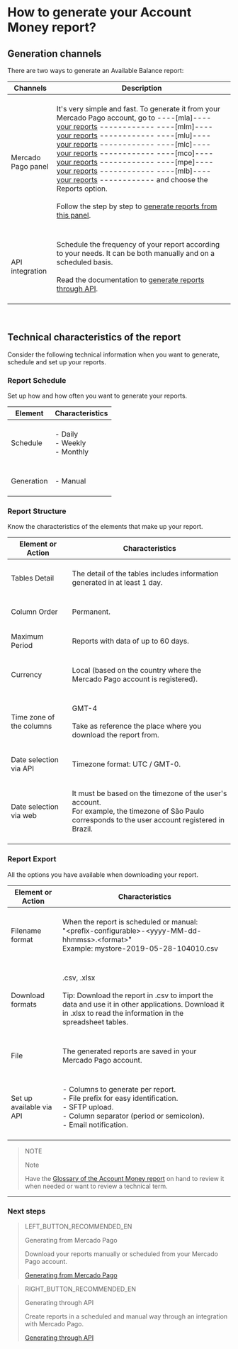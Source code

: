 
# How to generate your Account Money report?

## Generation channels

There are two ways to generate an Available Balance report:

| Channels | Description |
| --- | --- |
| Mercado Pago panel | <br/> It's very simple and fast. To generate it from your Mercado Pago account, go to ----[mla]---- [your reports](https://www.mercadopago.com.ar/balance/reports?page=1#!/settlement-report) ------------ ----[mlm]---- [your reports](https://www.mercadopago.com.mx/balance/reports?page=1#!/settlement-report) ------------ ----[mlu]---- [your reports](https://www.mercadopago.com.uy/balance/reports?page=1#!/settlement-report) ------------ ----[mlc]---- [your reports](https://www.mercadopago.cl/balance/reports?page=1#!/settlement-report) ------------ ----[mco]---- [your reports](https://www.mercadopago.com.co/balance/reports?page=1#!/settlement-report) ------------ ----[mpe]---- [your reports](https://www.mercadopago.com.pe/balance/reports?page=1#!/settlement-report) ------------ ----[mlb]---- [your reports](https://www.mercadopago.com.br/balance/reports?page=1#!/settlement-report) ------------ and choose the Reports option.<br/><br/>Follow the step by step to [generate reports from this panel](https://www.mercadopago.com.ar/developers/en/guides/manage-account/reports/account-money/panel/).<br/><br/> |
| API integration | <br/>Schedule the frequency of your report according to your needs. It can be both manually and on a scheduled basis.<br/><br/>Read the documentation to [generate reports through API](https://www.mercadopago.com.ar/developers/en/guides/manage-account/reports/account-money/api/). <br/><br/> |

<br/>

## Technical characteristics of the report

Consider the following technical information when you want to generate, schedule and set up your reports.

### Report Schedule

Set up how and how often you want to generate your reports.

| Element | Characteristics |
| ------------ |	--------    |
| Schedule | <br/>-  Daily<br/>  -  Weekly<br/>-  Monthly<br/><br/> |
| Generation  | <br/>-  Manual<br/><br/>  |

### Report Structure

Know the characteristics of the elements that make up your report.

| Element or Action | Characteristics |
| ------------ |	--------    |
| Tables Detail | <br/>The detail of the tables includes information generated in at least 1 day.<br/> <br/>  |
| Column Order |<br/> Permanent. <br/> <br/> |
| Maximum Period | <br/> Reports with data of up to 60 days. <br/> <br/> |
| Currency | <br/> Local (based on the country where the Mercado Pago account is registered). <br/> <br/> |
| Time zone of the columns | <br/> GMT-4 <br/> <br>Take as reference the place where you download the report from.<br/><br/> |
| Date selection via API |<br/>  Timezone format: UTC / GMT-0. <br/> <br/> |
| Date selection via web | <br/> It must be based on the timezone of the user's account. <br/> For example, the timezone of São Paulo corresponds to the user account registered in Brazil. <br/> <br/> |

### Report Export

All the options you have available when downloading your report.

| Element or Action | Characteristics |
| ------------ |	--------    |
| Filename format | <br/>When the report is scheduled or manual:<br/> "&#60;prefix-configurable&#62;-<span>&#60;yyyy-MM-dd-hhmmss&#62;.&#60;format&#62;</span>" <br/> Example: mystore-2019-05-28-104010.csv<br/><br/> |
| Download formats | <br/>.csv, .xlsx <br/><br/>Tip: Download the report in .csv to import the data and use it in other applications. Download it in .xlsx to read the information in the spreadsheet tables. <br/><br/> |
| File | <br/>The generated reports are saved in your Mercado Pago account.<br/><br/> |
| Set up available via API | <br/>-  Columns to generate per report.<br/> -  File prefix for easy identification.<br/> -  SFTP upload.<br/> -  Column separator (period or semicolon).<br/> - Email notification.<br/><br/> |


> NOTE
>
> Note
>
> Have the [Glossary of the Account Money report](https://www.mercadopago.com.ar/developers/en/guides/manage-account/reports/account-money/glossary/) on hand to review it when needed or want to review a technical term.

<hr/>

### Next steps

> LEFT_BUTTON_RECOMMENDED_EN
>
> Generating from Mercado Pago  
>
> Download your reports manually or scheduled from your Mercado Pago account.
>
> [Generating from Mercado Pago](https://www.mercadopago.com.ar/developers/en/guides/manage-account/reports/account-money/panel/)

> RIGHT_BUTTON_RECOMMENDED_EN
>
> Generating through API
>
> Create reports in a scheduled and manual way through an integration with Mercado Pago.
>
> [Generating through API](https://www.mercadopago.com.ar/developers/en/guides/manage-account/reports/account-money/api/)
